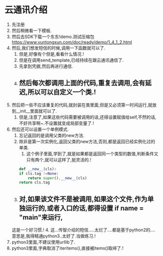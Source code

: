 # 云通讯介绍
1. 先注册
2. 然后稍微看一下模板.
3. 然后去SDK下载一个东东!demo.测试压缩包
    https://www.yuntongxun.com/doc/ready/demo/1_4_1_2.html
4. 然后,我们想发短信的时候,调用一下函数就可以了.
    1. 但是,好像有个但是,看看什么情况.!
    2. 但是在调用send_template,已经持续在跟云通讯通信了.
    3. 先拿到凭据,然后再进行通信.
    4. ## 然后每次都调用上面的代码,重复去调用,会有延迟,所以可以自定义一个类.!
5. 然后把一些不应该重复的代码,就封装在类里面,但是又必须第一时间运行,就放到__init__里面就可以了.
    1. 但是,注意了,如果这些代码需要被调用的话,还得设置赋值给self,不然的话,不好共享啊~.不设置就变成局部变量了.!
6. 然后还可以设置一个单例模式.
    1. 忘记返回的是调用父类的new方法.
    2. 除非是第一次实例化,返回父类的new方法,否则,都是返回已经实例化过的单类.
        1. 这个例子里面,学到了,就是如果都是返回同一个类型的数值,判断条件又只有两个,就可以这样了,挺灵活的.!
        ```python
        def __new__(cls):
        if cls.tag !=None:
            return super().__new__(cls)
        return cls.tag
        ```
    3. ## 对,如果该文件不是被调用,如果这个文件,作为单独运行的,或者入口的话,都得设置 if __name__ = "__main__"来运行,
    这是一个好习惯.!
    4. 这...传智介绍的短信.....太烂了....都是基于python2的....意思是,我得精通python3..太好了.当做练习.!
7. python3里面,不建议使用urllib了.
8. python3里面,字典取消了iteritems(),直接被items()取缔了.!
